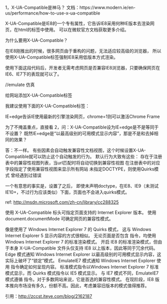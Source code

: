  <meta http-equiv="X-UA-Compatible" content="ie=edge">
1，X-UA-Compatible是神马？
文档：https://www.modern.ie/en-us/performance/how-to-use-x-ua-compatible

X-UA-Compatible是IE8的一个专有<meta>属性，它告诉IE8采用何种IE版本去渲染网页，在html的<head>标签中使用。
可以在微软官方文档获取更多介绍。

为什么要用X-UA-Compatible？

在IE8刚推出的时候，很多网页由于重构的问题，无法适应较高级的浏览器，
所以使用X-UA-Compatible标签强制IE8采用低版本方式渲染。

使用下面这段代码后，开发者无需考虑网页是否兼容IE8浏览器，只要确保网页在IE6、IE7下的表现就可以了。

<meta http-equiv="X-UA-Compatible" content="IE=EmulateIE7" />
//emulate 仿真

给网站添加X-UA-Compatible标签

我建议使用下面的X-UA-Compatible标签：

<meta http-equiv="X-UA-Compatible" content="IE=edge,chrome=1" />
IE=edge告诉IE使用最新的引擎渲染网页，chrome=1则可以激活Chrome Frame



为了不掩盖重点，直接看
2，问：X-UA-Compatible设为IE=edge是不是等同于不设置？
既然IE=edge是“以最高级别的可用模式显示内容”，那是不是和去掉相同的效果？

答：不一样。
有些因素会自动触发兼容性文档视图，这个时候设置X-UA-Compatible就可以防止这个自动触发的行为。
默认行为大致有这些：
  存在于注册表中的兼容性视图列表，当url匹配时将自动切换到兼容性视图
  在注册表中的对应字段指定了使用兼容性视图来显示所有网站
  未指定DOCTYPE，则使用Quirks模式
  曾经遇到过错误

一个有意思的事实是，设置了<meta http-equiv="X-UA-Compatible" content="IE=edge">之后，
即使未声明doctype，在IE8、IE9（未测试IE10+，不过行为应该类似）下面，页面也不会进入quirks模式。

ref: http://msdn.microsoft.com/zh-cn/library/cc288325


使用 X-UA-Compatible 标头可指定页面支持的 Internet Explorer 版本。
使用 document.documentMode 可确定网页的兼容性模式。


<meta http-equiv="X-UA-Compatible" content="IE=5" />
像是使用了 Windows Internet Explorer 7 的 Quirks 模式，
这与 Windows Internet Explorer 5 显示内容的方式很相似。

<meta http-equiv="X-UA-Compatible" content="IE=7" />
无论页面是否包含 <!DOCTYPE> 指令，均使用 Windows Internet Explorer 7 的标准渲染模式。

<meta http-equiv="X-UA-Compatible" content="IE=8" />
开启 IE8 的标准渲染模式，但由于本身 X-UA-Compatible 文件头仅支持 IE8 以上版本，因此等同于冗余代码。

<meta http-equiv="X-UA-Compatible" content="edge" />
Edge 模式通知 Windows Internet Explorer 以最高级别的可用模式显示内容，这实际上破坏了“锁定”模式。

<meta http-equiv="X-UA-Compatible" content="IE=EmulateIE7" />
EmulateIE7 模式通知 Windows Internet Explorer 使用 <!DOCTYPE> 指令确定如何呈现内容。
标准模式指令以Windows Internet Explorer 7 标准模式显示，而 Quirks 模式指令以 IE5 模式显示。
与 IE7 模式不同，EmulateIE7 模式遵循 <!DOCTYPE> 指令。对于多数网站来说，它是首选的兼容性模式。
在现阶段，IE8 版本推向市场没有多久，份额不高。因此，考虑兼容旧版本的模式值得推荐。

引用：http://zccst.iteye.com/blog/2162187